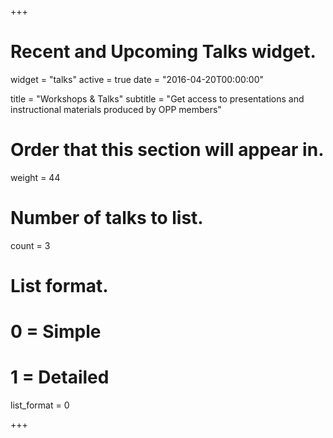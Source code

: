 +++
# Recent and Upcoming Talks widget.
widget = "talks"
active = true
date = "2016-04-20T00:00:00"

title = "Workshops & Talks"
subtitle = "Get access to presentations and instructional materials produced by OPP members"

# Order that this section will appear in.
weight = 44

# Number of talks to list.
count = 3

# List format.
#   0 = Simple
#   1 = Detailed
list_format = 0

+++

